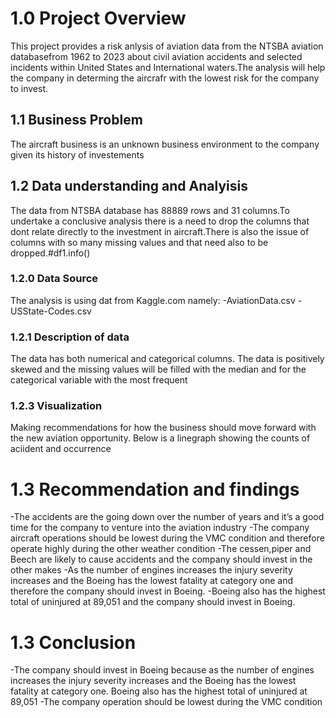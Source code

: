 # 1.0 Project Overview
This project provides a risk anlysis of aviation data from the NTSBA aviation databasefrom 1962 to 2023 about civil aviation accidents and selected incidents within United States and International waters.The analysis will help the company in determing the aircrafr with the lowest risk for the company to invest.
## 1.1 Business Problem
The aircraft business is an unknown business environment to the company given its history of investements 
## 1.2 Data understanding and Analyisis
The data from NTSBA database has 88889 rows and 31 columns.To undertake a conclusive analysis there is a need to drop the columns that dont relate directly to the investment in aircraft.There is also the issue of columns with so many missing values and that need also to be dropped.#df1.info()
### 1.2.0 Data Source
The analysis is using dat from Kaggle.com namely:
  -AviationData.csv
  -USState-Codes.csv
### 1.2.1 Description of data
The data has both numerical and categorical columns.
The data is positively skewed and the missing values will be filled with the median and for the categorical variable with the most frequent
### 1.2.3 Visualization
Making recommendations for how the business should move forward with the new aviation opportunity. 
Below is a linegraph showing the counts of aciident and occurrence
# 1.3 Recommendation and findings
-The accidents are the going down over the number of years and it’s a good time for the company to venture into the aviation industry
-The company aircraft operations should be lowest during the VMC condition and therefore operate highly during the other weather condition
-The cessen,piper and Beech are likely to cause accidents and the company should invest in the other makes
-As the number of engines increases the injury severity increases and the Boeing has the lowest fatality at category one and therefore the company should invest in Boeing. 
-Boeing also has the highest total of uninjured at 89,051 and the company should invest in Boeing.



# 1.3 Conclusion
-The company should invest in Boeing because as the number of engines increases the injury severity increases and the Boeing has the lowest fatality at category one. Boeing also has the highest total of uninjured at 89,051
-The company operation should be lowest during the VMC condition


